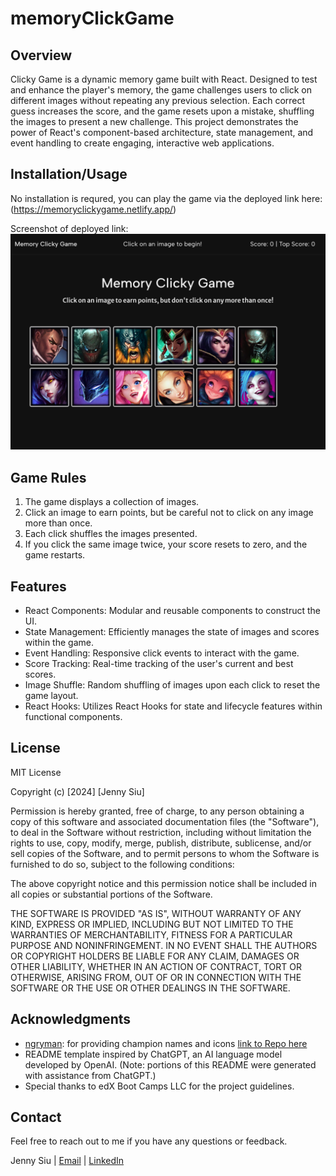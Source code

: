 # memoryClickGame

## Overview

Clicky Game is a dynamic memory game built with React. Designed to test and enhance the player's memory, the game challenges users to click on different images without repeating any previous selection. Each correct guess increases the score, and the game resets upon a mistake, shuffling the images to present a new challenge. This project demonstrates the power of React's component-based architecture, state management, and event handling to create engaging, interactive web applications.


## Installation/Usage

No installation is requred, you can play the game via the deployed link here: (https://memoryclickygame.netlify.app/)

Screenshot of deployed link: ![Screenshot of deployed link](src/assets/images/app-demo.png)



## Game Rules
1. The game displays a collection of images.
2. Click an image to earn points, but be careful not to click on any image more than once.
3. Each click shuffles the images presented.
4. If you click the same image twice, your score resets to zero, and the game restarts.


## Features
- React Components: Modular and reusable components to construct the UI.
- State Management: Efficiently manages the state of images and scores within the game.
- Event Handling: Responsive click events to interact with the game.
- Score Tracking: Real-time tracking of the user's current and best scores.
- Image Shuffle: Random shuffling of images upon each click to reset the game layout.
- React Hooks: Utilizes React Hooks for state and lifecycle features within functional components.


## License

MIT License

Copyright (c) [2024] [Jenny Siu]

Permission is hereby granted, free of charge, to any person obtaining a copy of this software and associated documentation files (the "Software"), to deal in the Software without restriction, including without limitation the rights to use, copy, modify, merge, publish, distribute, sublicense, and/or sell copies of the Software, and to permit persons to whom the Software is furnished to do so, subject to the following conditions:

The above copyright notice and this permission notice shall be included in all copies or substantial portions of the Software.

THE SOFTWARE IS PROVIDED "AS IS", WITHOUT WARRANTY OF ANY KIND, EXPRESS OR IMPLIED, INCLUDING BUT NOT LIMITED TO THE WARRANTIES OF MERCHANTABILITY, FITNESS FOR A PARTICULAR PURPOSE AND NONINFRINGEMENT. IN NO EVENT SHALL THE AUTHORS OR COPYRIGHT HOLDERS BE LIABLE FOR ANY CLAIM, DAMAGES OR OTHER LIABILITY, WHETHER IN AN ACTION OF CONTRACT, TORT OR OTHERWISE, ARISING FROM, OUT OF OR IN CONNECTION WITH THE SOFTWARE OR THE USE OR OTHER DEALINGS IN THE SOFTWARE.


## Acknowledgments
- [ngryman](https://github.com/ngryman): for providing champion names and icons [link to Repo here](https://github.com/ngryman/lol-champions/blob/master/champions.json)
- README template inspired by ChatGPT, an AI language model developed by OpenAI.
  (Note: portions of this README were generated with assistance from ChatGPT.)
- Special thanks to edX Boot Camps LLC for the project guidelines.


## Contact
Feel free to reach out to me if you have any questions or feedback.

Jenny Siu | 
[Email](jenny.siu79@gmail.com) |
[LinkedIn](https://www.linkedin.com/in/jenny-siu-534576156/)


